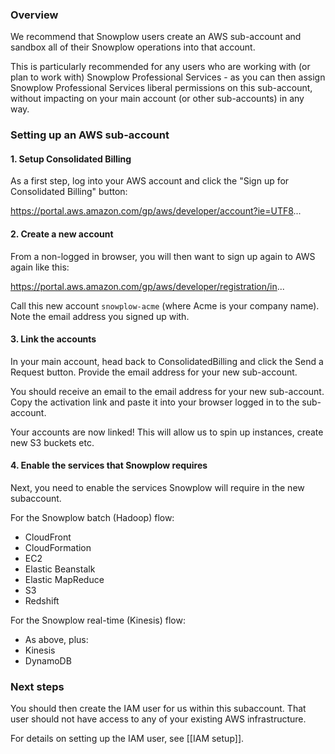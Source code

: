 ### Overview

We recommend that Snowplow users create an AWS sub-account and sandbox all of their Snowplow operations into that account. 

This is particularly recommended for any users who are working with (or plan to work with) Snowplow Professional Services - as you can then assign Snowplow Professional Services liberal permissions on this sub-account, without impacting on your main account (or other sub-accounts) in any way.

### Setting up an AWS sub-account

#### 1. Setup Consolidated Billing

As a first step, log into your AWS account and click the "Sign up for Consolidated Billing" button:

https://portal.aws.amazon.com/gp/aws/developer/account?ie=UTF8...

#### 2. Create a new account

From a non-logged in browser, you will then want to sign up again to AWS again like this:

https://portal.aws.amazon.com/gp/aws/developer/registration/in...

Call this new account `snowplow-acme` (where Acme is your company name). Note the email address you signed up with.

#### 3. Link the accounts

In your main account, head back to ConsolidatedBilling and click the Send a Request button. Provide the email address for your new sub-account. 

You should receive an email to the email address for your new sub-account. Copy the activation link and paste it into your browser logged in to the sub-account.

Your accounts are now linked! This will allow us to spin up instances, create new S3 buckets etc.

#### 4. Enable the services that Snowplow requires

Next, you need to enable the services Snowplow will require in the new subaccount.

For the Snowplow batch (Hadoop) flow:

* CloudFront
* CloudFormation
* EC2
* Elastic Beanstalk
* Elastic MapReduce
* S3
* Redshift

For the Snowplow real-time (Kinesis) flow:

* As above, plus:
* Kinesis
* DynamoDB

### Next steps

You should then create the IAM user for us within this subaccount. That user should not have access to any of your existing AWS infrastructure.

For details on setting up the IAM user, see [[IAM setup]].

